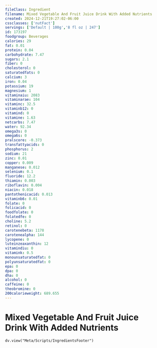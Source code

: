 ```yaml
---
fileClass: Ingredient
filename: Mixed Vegetable And Fruit Juice Drink With Added Nutrients
created: 2024-12-21T19:27:02-06:00
cssclasses: ['nutFact']
servings: ['Default | 100g','8 fl oz | 247']
id: 173197
foodgroup: Beverages
calories: 29
fat: 0.01
protein: 0.04
carbohydrate: 7.47
sugars: 2.1
fiber: 0
cholesterol: 0
saturatedfats: 0
calcium: 3
iron: 0.04
potassium: 19
magnesium: 1
vitaminaiu: 2083
vitaminarae: 104
vitaminc: 32.5
vitaminb12: 0
vitamind: 0
vitamine: 1.63
netcarbs: 7.47
water: 92.34
omega3s: 0
omega6s: 0
pralscore: -0.373
transfattyacids: 0
phosphorus: 2
sodium: 21
zinc: 0.01
copper: 0.009
manganese: 0.012
selenium: 0.1
fluoride: 12.2
thiamin: 0.003
riboflavin: 0.004
niacin: 0.018
pantothenicacid: 0.013
vitaminb6: 0.01
folate: 0
folicacid: 0
foodfolate: 0
folatedfe: 0
choline: 5.2
retinol: 0
carotenebeta: 1178
carotenealpha: 144
lycopene: 0
luteinzeaxanthin: 12
vitamindiu: 0
vitamink: 0.5
monounsaturatedfat: 0
polyunsaturatedfat: 0
epa: 0
dpa: 0
dha: 0
alcohol: 0
caffeine: 0
theobromine: 0
200calorieweight: 689.655
---
```


# Mixed Vegetable And Fruit Juice Drink With Added Nutrients

```dataviewjs
dv.view("Meta/Scripts/IngredientsFooter")
```